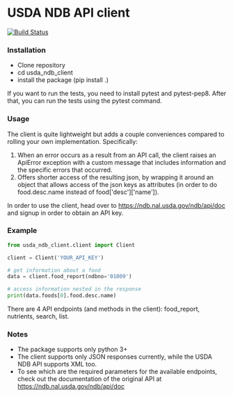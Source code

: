 # USDA NDB API client
[![Build Status](https://travis-ci.org/graffic/ratelimitpy.svg?branch=master)](https://travis-ci.org/m1lt0n/usda_ndb_client)

### Installation
* Clone repository
* cd usda_ndb_client
* install the package (pip install .)

If you want to run the tests, you need to install pytest and pytest-pep8. After that, you can run the tests using the pytest command.

### Usage
The client is quite lightweight but adds a couple conveniences compared to rolling your own implementation. Specifically:

1. When an error occurs as a result from an API call, the client raises an ApiError exception with a custom message that includes information and the specific errors that occurred.
2. Offers shorter access of the resulting json, by wrapping it around an object that allows access of the json keys as attributes (in order to do food.desc.name instead of food['desc']['name']).

In order to use the client, head over to https://ndb.nal.usda.gov/ndb/api/doc and signup in order to obtain an API key.

### Example
```python
from usda_ndb_client.client import Client

client = Client('YOUR_API_KEY')

# get information about a food
data = client.food_report(ndbno='01009')

# access information nested in the response
print(data.foods[0].food.desc.name)
```

There are 4 API endpoints (and methods in the client): food_report, nutrients, search, list.

### Notes
* The package supports only python 3+
* The client supports only JSON responses currently, while the USDA NDB API supports XML too.
* To see which are the required parameters for the available endpoints, check out the documentation of the original API at https://ndb.nal.usda.gov/ndb/api/doc

